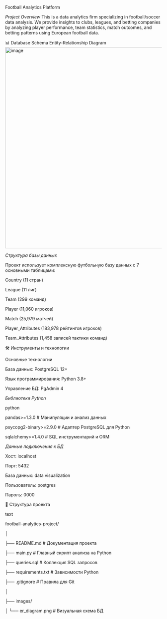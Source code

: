 Football Analytics Platform

*Project Overview*
This is a data analytics firm specializing in football/soccer data analysis. We provide insights to clubs, leagues, and betting companies by analyzing player performance, team statistics, match outcomes, and betting patterns using European football data.

📊 Database Schema
Entity-Relationship Diagram
<img width="974" height="645" alt="image" src="https://github.com/user-attachments/assets/f0014bad-09a5-43cf-be48-7f57ba920604" />


*Структура базы данных*

Проект использует комплексную футбольную базу данных с 7 основными таблицами:

Country (11 стран)

League (11 лиг)

Team (299 команд)

Player (11,060 игроков)

Match (25,979 матчей)

Player_Attributes (183,978 рейтингов игроков)

Team_Attributes (1,458 записей тактики команд)

🛠️ Инструменты и технологии

Основные технологии

База данных: PostgreSQL 12+

Язык программирования: Python 3.8+

Управление БД: PgAdmin 4


*Библиотеки Python*

python

pandas>=1.3.0        # Манипуляции и анализ данных

psycopg2-binary>=2.9.0  # Адаптер PostgreSQL для Python

sqlalchemy>=1.4.0    # SQL инструментарий и ORM

*Данные подключения к БД*

Хост: localhost

Порт: 5432

База данных: data visualization

Пользователь: postgres

Пароль: 0000

📁 Структура проекта

text

football-analytics-project/

│

├── README.md                 # Документация проекта

├── main.py                  # Главный скрипт анализа на Python

├── queries.sql              # Коллекция SQL запросов

├── requirements.txt         # Зависимости Python

├── .gitignore              # Правила для Git

│

├── images/

│   └── er_diagram.png      # Визуальная схема БД
